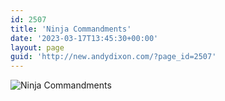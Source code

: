```yaml
---
id: 2507
title: 'Ninja Commandments'
date: '2023-03-17T13:45:30+00:00'
layout: page
guid: 'http://new.andydixon.com/?page_id=2507'
---
```


![Ninja Commandments](https://i0.wp.com/assets.g8x2.ldn.idrivee2-23.com/posters/Ninja%20Commandments%2001.jpg?w=1200&ssl=1 "Ninja Commandments")